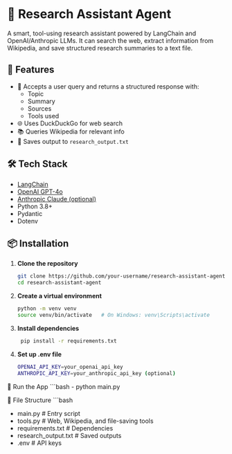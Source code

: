 # 🧠 Research Assistant Agent

A smart, tool-using research assistant powered by LangChain and OpenAI/Anthropic LLMs. It can search the web, extract information from Wikipedia, and save structured research summaries to a text file.

## 🚀 Features

- 🧾 Accepts a user query and returns a structured response with:
  - Topic
  - Summary
  - Sources
  - Tools used
- 🌐 Uses DuckDuckGo for web search
- 📚 Queries Wikipedia for relevant info
- 💾 Saves output to `research_output.txt`

## 🛠️ Tech Stack

- [LangChain](https://www.langchain.com/)
- [OpenAI GPT-4o](https://platform.openai.com/docs/models/gpt-4o)
- [Anthropic Claude (optional)](https://www.anthropic.com/index/introducing-claude)
- Python 3.8+
- Pydantic
- Dotenv

## 📦 Installation

1. **Clone the repository**
   ```bash
   git clone https://github.com/your-username/research-assistant-agent.git
   cd research-assistant-agent

2. **Create a virtual environment**
   ```bash
   python -m venv venv
   source venv/bin/activate   # On Windows: venv\Scripts\activate
   
3. **Install dependencies**
   ```bash
    pip install -r requirements.txt
   
4. **Set up .env file**
   ```bash
   OPENAI_API_KEY=your_openai_api_key
   ANTHROPIC_API_KEY=your_anthropic_api_key (optional)

🧪 Run the App
    ```bash
    - python main.py

📁 File Structure
    ```bash
   - main.py              # Entry script
   - tools.py             # Web, Wikipedia, and file-saving tools
   - requirements.txt     # Dependencies
   - research_output.txt  # Saved outputs
   - .env                 # API keys



